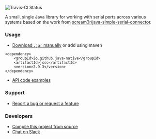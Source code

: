 ![Travis-CI Status](https://travis-ci.org/java-native/jssc.svg?branch=master)

A small, single Java library for working with serial ports across various systems based on the work from [scream3r/java-simple-serial-connector](https://github.com/scream3r/java-simple-serial-connector).

### Usage
* [Download `.jar` manually](../../releases) or add using maven
```
<dependency>
    <groupId>io.github.java-native</groupId>
    <artifactId>jssc</artifactId>
    <version>2.9.3</version>
</dependency>
```
* [API code examples](../../wiki/examples)

### Support
* [Report a bug or request a feature](../../issues/new)

### Developers
* [Compile this project from source](../../wiki/compiling)
* [Chat on Slack](https://join.slack.com/t/java-native/shared_invite/zt-7oy9i5j8-yje5mtdLcLBtqhYWcMsDOg)
